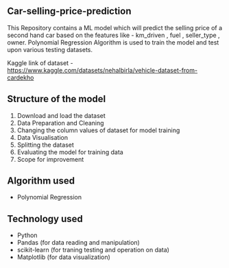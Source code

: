## Car-selling-price-prediction
This Repository contains a ML model which will predict the selling price of a second hand car based on the features like - km_driven , fuel , seller_type , owner.
Polynomial Regression Algorithm is used to train the model and test upon various testing datasets.

Kaggle link of dataset - https://www.kaggle.com/datasets/nehalbirla/vehicle-dataset-from-cardekho

## Structure of the model

1. Download and load the dataset
2. Data Preparation and Cleaning
3. Changing the column values of dataset for model training
4. Data Visualisation
5. Splitting the dataset
6. Evaluating the model for training data
7. Scope for improvement

## Algorithm used
- Polynomial Regression
## Technology used
- Python
- Pandas (for data reading and manipulation)
- scikit-learn (for traning testing and operation on data)
- Matplotlib (for data visualization)
